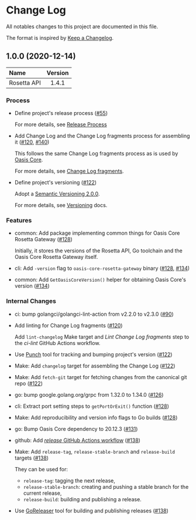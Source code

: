 # Change Log

All notables changes to this project are documented in this file.

The format is inspired by [Keep a Changelog].

[Keep a Changelog]: https://keepachangelog.com/en/1.0.0/

<!-- Custom markdownlint configuration for the Change Log. -->
<!-- markdownlint-configure-file
{
  "extends": ".markdownlint.yml",
  "line-length": {
    "stern": "true"
  },
  "no-duplicate-heading": false
}
-->

<!-- NOTE: towncrier will not alter content above the TOWNCRIER line below. -->

<!-- TOWNCRIER -->

## 1.0.0 (2020-12-14)

| Name         | Version   |
|:-------------|:---------:|
| Rosetta API  | 1.4.1     |

### Process

- Define project's release process
  ([#55](https://github.com/oasisprotocol/oasis-core-rosetta-gateway/issues/55))

  For more details, see [Release Process]

  [Release Process]: docs/release-process.md

- Add Change Log and the Change Log fragments process for assembling it
  ([#120](https://github.com/oasisprotocol/oasis-core-rosetta-gateway/issues/120),
   [#140](https://github.com/oasisprotocol/oasis-core-rosetta-gateway/issues/140))

  This follows the same Change Log fragments process as is used by [Oasis Core].

  For more details, see [Change Log fragments].

  [Oasis Core]: https://github.com/oasisprotocol/oasis-core
  [Change Log fragments]: .changelog/README.md

- Define project's versioning
  ([#122](https://github.com/oasisprotocol/oasis-core-rosetta-gateway/issues/122))

  Adopt a [Semantic Versioning 2.0.0].

  For more details, see [Versioning] docs.

  [Semantic Versioning 2.0.0]: https://semver.org/spec/v2.0.0.html
  [Versioning]: docs/versioning.md

### Features

- common: Add package implementing common things for Oasis Core Rosetta Gateway
  ([#128](https://github.com/oasisprotocol/oasis-core-rosetta-gateway/issues/128))

  Initially, it stores the versions of the Rosetta API, Go toolchain and the
  Oasis Core Rosetta Gateway itself.

- cli: Add `-version` flag to `oasis-core-rosetta-gateway` binary
  ([#128](https://github.com/oasisprotocol/oasis-core-rosetta-gateway/issues/128),
   [#134](https://github.com/oasisprotocol/oasis-core-rosetta-gateway/issues/134))

- common: Add `GetOasisCoreVersion()` helper for obtaining Oasis Core's version
  ([#134](https://github.com/oasisprotocol/oasis-core-rosetta-gateway/issues/134))

### Internal Changes

- ci: bump golangci/golangci-lint-action from v2.2.0 to v2.3.0
  ([#90](https://github.com/oasisprotocol/oasis-core-rosetta-gateway/issues/90))

- Add linting for Change Log fragments
  ([#120](https://github.com/oasisprotocol/oasis-core-rosetta-gateway/issues/120))

  Add `lint-changelog` Make target and *Lint Change Log fragments* step to the
  *ci-lint* GitHub Actions workflow.

- Use [Punch] tool for tracking and bumping project's version
  ([#122](https://github.com/oasisprotocol/oasis-core-rosetta-gateway/issues/122))

  [Punch]: https://github.com/lgiordani/punch

- Make: Add `changelog` target for assembling the Change Log
  ([#122](https://github.com/oasisprotocol/oasis-core-rosetta-gateway/issues/122))

- Make: Add `fetch-git` target for fetching changes from the canonical git repo
  ([#122](https://github.com/oasisprotocol/oasis-core-rosetta-gateway/issues/122))

- go: bump google.golang.org/grpc from 1.32.0 to 1.34.0
  ([#126](https://github.com/oasisprotocol/oasis-core-rosetta-gateway/issues/126))

- cli: Extract port setting steps to `getPortOrExit()` function
  ([#128](https://github.com/oasisprotocol/oasis-core-rosetta-gateway/issues/128))

- Make: Add reproducibility and version info flags to Go builds
  ([#128](https://github.com/oasisprotocol/oasis-core-rosetta-gateway/issues/128))

- go: Bump Oasis Core dependency to 20.12.3
  ([#131](https://github.com/oasisprotocol/oasis-core-rosetta-gateway/issues/131))

- github: Add [*release* GitHub Actions workflow]
  ([#138](https://github.com/oasisprotocol/oasis-core-rosetta-gateway/issues/138))

  [*release* GitHub Actions workflow]:
    https://github.com/oasisprotocol/oasis-core-rosetta-gateway/actions?query=workflow:release

- Make: Add `release-tag`, `release-stable-branch` and `release-build` targets
  ([#138](https://github.com/oasisprotocol/oasis-core-rosetta-gateway/issues/138))

  They can be used for:

  - `release-tag`: tagging the next release,
  - `release-stable-branch`: creating and pushing a stable branch for the
    current release,
  - `release-build`: building and publishing a release.

- Use [GoReleaser] tool for building and publishing releases
  ([#138](https://github.com/oasisprotocol/oasis-core-rosetta-gateway/issues/138))

  [GoReleaser]: https://goreleaser.com/
